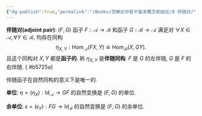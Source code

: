 ```yaml
---
{"dg-publish":true,"permalink":"/Books/范畴论中若干基本概念和结论/8 伴随对/","dgPassFrontmatter":true,"created":"2024-07-06T09:51:12.566+08:00","updated":"2024-07-08T20:40:05.646+08:00"}
---
```


**伴随对(adjoint pair)**:  $(F,G)$ 函子 $F:\mathcal{A}\rightarrow \mathcal{B}$ 和函子 $G:\mathcal{B}\rightarrow \mathcal{A}$ 满足对 $\forall X \in \mathcal{A}, \forall Y \in \mathcal{B}$, 均存在同构 
$$\eta_{X,Y}:\mathrm{Hom}_{\mathcal{A}}(FX,Y)\cong \mathrm{Hom}_{\mathcal{B}}(X,GY).$$
且这个同构对 $X,Y$ 都是**函子的**. 称 $\eta_{X,Y}$ 是**伴随同构**. $F$ 是 $G$ 的左伴随, $G$ 是 $F$ 的右伴随. 
{ #b5725a}


伴随函子在自然同构的意义下是唯一的.

**单位**:  $\eta=(\eta_{X}):\mathrm{Id}_{\mathcal{A}}\rightarrow GF$ 的自然变换是 $(F,G)$ 的单位.

**余单位**:  $\epsilon=(\epsilon_{Y}):FG \rightarrow \mathrm{Id}_{\mathcal{B}}$ 的自然变换是 $(F,G)$ 的余单位.


